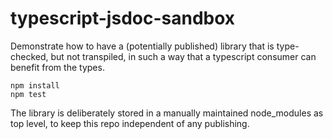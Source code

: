 # typescript-jsdoc-sandbox

Demonstrate how to have a (potentially published) library that is type-checked, but not transpiled, in such a way that a typescript consumer can benefit from the types.

```
npm install
npm test
```

The library is deliberately stored in a manually maintained node_modules as top level, to keep this repo independent of any publishing.
